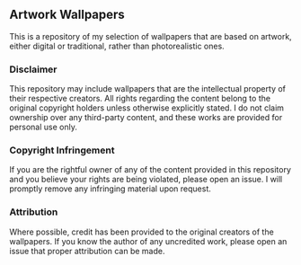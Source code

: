 ## Artwork Wallpapers

This is a repository of my selection of wallpapers that are based on artwork, either digital or traditional, rather than photorealistic ones.

### Disclaimer

This repository may include wallpapers that are the intellectual property of their respective creators. All rights regarding the content belong to the original copyright holders unless otherwise explicitly stated. I do not claim ownership over any third-party content, and these works are provided for personal use only.

### Copyright Infringement

If you are the rightful owner of any of the content provided in this repository and you believe your rights are being violated, please open an issue. I will promptly remove any infringing material upon request.

### Attribution

Where possible, credit has been provided to the original creators of the wallpapers. If you know the author of any uncredited work, please open an issue that proper attribution can be made.
